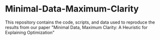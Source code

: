 # Minimal-Data-Maximum-Clarity
This repository contains the code, scripts, and data used to reproduce the results from our paper "Minimal Data, Maximum Clarity: A Heuristic for Explaining Optimization"
